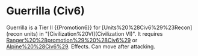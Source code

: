 # Guerrilla (Civ6)

Guerrilla is a Tier II {{Promotion6}} for [Units%20%28Civ6%29%23Recon](recon units) in "[Civilization%20VI](Civilization VI)". It requires [Ranger%20%28promotion%29%20%28Civ6%29](Ranger) or [Alpine%20%28Civ6%29](Alpine).
Effects.
Can move after attacking.